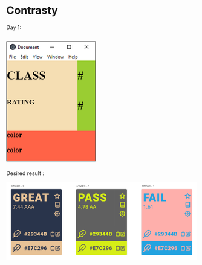 # Contrasty
Day 1:  

![Day 1](https://raw.githubusercontent.com/AHmims/Contrasty/master/screenshots/day1.png)
----------
Desired result :  

![Final Result](https://raw.githubusercontent.com/AHmims/Contrasty/master/screenshots/result.png)
